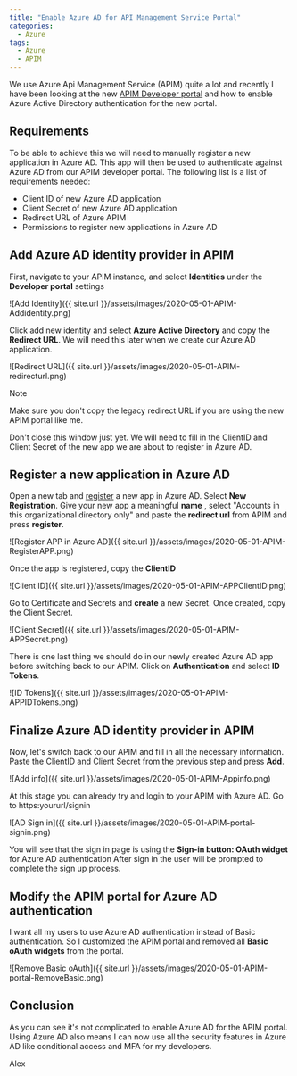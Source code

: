 ```yaml
---
title: "Enable Azure AD for API Management Service Portal"
categories:
  - Azure
tags:
  - Azure
  - APIM
---
```


We use Azure Api Management Service (APIM) quite a lot and recently I have been looking at the new [APIM Developer portal](https://docs.microsoft.com/en-us/azure/api-management/api-management-howto-developer-portal) and how to enable Azure Active Directory authentication for the new portal.

## Requirements

To be able to achieve this we will need to manually register a new application in Azure AD. This app will then be used to authenticate against Azure AD from our APIM developer portal. The following list is a list of requirements needed:

- Client ID of new Azure AD application
- Client Secret of new Azure AD application
- Redirect URL of Azure APIM
- Permissions to register new applications in Azure AD

## Add Azure AD identity provider in APIM

First, navigate to your APIM instance, and select **Identities** under the **Developer portal** settings

![Add Identity]({{ site.url }}/assets/images/2020-05-01-APIM-Addidentity.png)

Click add new identity and select **Azure Active Directory** and copy the **Redirect URL**. We will need this later when we create our Azure AD application.

![Redirect URL]({{ site.url }}/assets/images/2020-05-01-APIM-redirecturl.png)

> [!NOTE]
> Make sure you don't copy the legacy redirect URL if you are using the new APIM portal like me.

Don't close this window just yet. We will need to fill in the ClientID and Client Secret of the new app we are about to register in Azure AD.

## Register a new application in Azure AD

Open a new tab and [register](https://go.microsoft.com/fwlink/?linkid=2083908) a new app in Azure AD. Select **New Registration**. Give your new app a meaningful **name** , select "Accounts in this organizational directory only" and paste the **redirect url** from APIM and press **register**.

![Register APP in Azure AD]({{ site.url }}/assets/images/2020-05-01-APIM-RegisterAPP.png)

Once the app is registered, copy the **ClientID**

![Client ID]({{ site.url }}/assets/images/2020-05-01-APIM-APPClientID.png)

Go to Certificate and Secrets and **create** a new Secret. Once created, copy the Client Secret.

![Client Secret]({{ site.url }}/assets/images/2020-05-01-APIM-APPSecret.png)

There is one last thing we should do in our newly created Azure AD app before switching back to our APIM. Click on **Authentication** and select **ID Tokens**.

![ID Tokens]({{ site.url }}/assets/images/2020-05-01-APIM-APPIDTokens.png)

## Finalize Azure AD identity provider in APIM

Now, let's switch back to our APIM and fill in all the necessary information. Paste the ClientID and Client Secret from the previous step and press **Add**.

![Add info]({{ site.url }}/assets/images/2020-05-01-APIM-Appinfo.png)

At this stage you can already try and login to your APIM with Azure AD. Go to https:yoururl/signin

![AD Sign in]({{ site.url }}/assets/images/2020-05-01-APIM-portal-signin.png)

You will see that the sign in page is using the **Sign-in button: OAuth widget** for Azure AD authentication After sign in the user will be prompted to complete the sign up process.

## Modify the APIM portal for Azure AD authentication

I want all my users to use Azure AD authentication instead of Basic authentication. So I customized the APIM portal and removed all **Basic oAuth widgets** from the portal.

![Remove Basic oAuth]({{ site.url }}/assets/images/2020-05-01-APIM-portal-RemoveBasic.png)

## Conclusion

As you can see it's not complicated to enable Azure AD for the APIM portal. Using Azure AD also means I can now use all the security features in Azure AD like conditional access and MFA for my developers.

Alex
